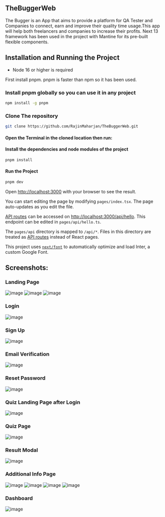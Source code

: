 ## TheBuggerWeb

The Bugger is an App that aims to provide a platform for QA Tester and Companies to connect, earn and improve their quality time usage.This app will help both freelancers and companies to increase their profits.
Next 13 framework has been used in the project with Mantine for its pre-built flexible components.

## Installation and Running the Project
- Node 16 or higher is required

First install pnpm. pnpm is faster than npm so it has been used.

### Install pnpm globally so you can use it in any project
```sh
npm install -g pnpm 
```
### Clone The repository
```sh
git clone https://github.com/RajinMaharjan/TheBuggerWeb.git
```
#### Open the Terminal in the cloned location then run:
#### Install the dependencies and node modules of the project 
```sh
pnpm install 
```
#### Run the Project
```sh
pnpm dev  
```
Open [http://localhost:3000](http://localhost:3000) with your browser to see the result.

You can start editing the page by modifying `pages/index.tsx`. The page auto-updates as you edit the file.

[API routes](https://nextjs.org/docs/api-routes/introduction) can be accessed on [http://localhost:3000/api/hello](http://localhost:3000/api/hello). This endpoint can be edited in `pages/api/hello.ts`.

The `pages/api` directory is mapped to `/api/*`. Files in this directory are treated as [API routes](https://nextjs.org/docs/api-routes/introduction) instead of React pages.

This project uses [`next/font`](https://nextjs.org/docs/basic-features/font-optimization) to automatically optimize and load Inter, a custom Google Font.


## Screenshots:
### Landing Page
![image](https://github.com/RajinMaharjan/TheBuggerWeb/assets/46868526/3fa19270-638c-4da4-b458-6608b972c452)
![image](https://github.com/RajinMaharjan/TheBuggerWeb/assets/46868526/b688d1cd-964a-4437-9bc6-479893735f72)
![image](https://github.com/RajinMaharjan/TheBuggerWeb/assets/46868526/ce1e210e-3aea-457c-b376-75b77ae3a799)

### Login 
![image](https://github.com/RajinMaharjan/TheBuggerWeb/assets/46868526/12eac691-5dff-4008-b98f-5c74472987b2)

### Sign Up 
![image](https://github.com/RajinMaharjan/TheBuggerWeb/assets/46868526/23f4062a-07fe-442d-9148-83db8f9b825d)

### Email Verification 
![image](https://github.com/QA-Lint/QA_Lint-web/assets/132425603/d34b27e7-9b11-4e56-8bb1-5ce0af4bb2ae)

### Reset Password 
![image](https://github.com/QA-Lint/QA_Lint-web/assets/132425603/0468f3ab-80fe-4698-8b32-8f419f11cf5e)

### Quiz Landing Page after Login
![image](https://github.com/QA-Lint/QA_Lint-web/assets/132425603/48218958-d6e7-4694-a7a7-6938e1094a08)

### Quiz Page
![image](https://github.com/QA-Lint/QA_Lint-web/assets/132425603/12d359f6-fb76-442c-b116-35fbf91adb35)

### Result Modal
![image](https://github.com/QA-Lint/QA_Lint-web/assets/132425603/2a9d820a-90fc-4011-9d86-5baff28f7643)

### Additional Info Page
![image](https://github.com/QA-Lint/QA_Lint-web/assets/132425603/cfb565e5-a426-4d72-92f0-4a0fff35ea7f)
![image](https://github.com/QA-Lint/QA_Lint-web/assets/132425603/159e2000-4567-4e6a-a93e-9fdd763a7103)
![image](https://github.com/QA-Lint/QA_Lint-web/assets/132425603/333c58ec-d2f7-4e0e-9d54-1d8de02edf93)
![image](https://github.com/QA-Lint/QA_Lint-web/assets/132425603/b44fcd32-6b37-449b-91dd-11f1d16630c2)

### Dashboard
![image](https://github.com/QA-Lint/QA_Lint-web/assets/132425603/2b3dacc6-cf52-4780-8ef7-e9dc53c71507)

